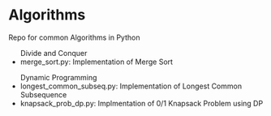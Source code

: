 # Algorithms
Repo for common Algorithms in Python
<ul>
Divide and Conquer
  <li>merge_sort.py: Implementation of Merge Sort</li>
</ul>
<ul>
Dynamic Programming
  <li>longest_common_subseq.py: Implementation of Longest Common Subsequence</li>
  <li>knapsack_prob_dp.py: Implmentation of 0/1 Knapsack Problem using DP</li>
</ul>
